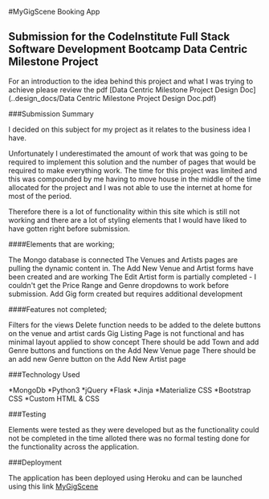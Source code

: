 #MyGigScene Booking App

## Submission for the CodeInstitute Full Stack Software Development Bootcamp Data Centric Milestone Project


For an introduction to the idea behind this project and what I was trying to achieve please review the pdf [Data Centric Milestone Project Design Doc](..design_docs/Data Centric Milestone Project Design Doc.pdf)

###Submission Summary

I decided on this subject for my project as it relates to the business idea I have.

Unfortunately I underestimated the amount of work that was going to be required to implement this solution and the number of pages that would be required to make everything work.  The time for this project was limited and this was compounded by me having to move house in the middle of the time allocated for the project and I was not able to use the internet at home for most of the period.

Therefore there is a lot of functionality within this site which is still not working and there are a lot of styling elements that I would have liked to have gotten right before submission.

####Elements that are working;

The Mongo database is connected 
The Venues and Artists pages are pulling the dynamic content in.
The Add New Venue and Artist forms have been created and are working
The Edit Artist form is partially completed - I couldn't get  the Price Range and Genre dropdowns to work before submission.
Add Gig form created but requires additional development 

####Features not completed;

Filters for the views
Delete function needs to be added to the delete buttons on the venue and artist cards
Gig Listing Page is not functional and has minimal layout applied to show concept
There should be add Town and add Genre buttons and functions on the Add New Venue page
There should be an add new Genre button on the Add New Artist page


###Technology Used

*MongoDb
*Python3
*jQuery
*Flask
*Jinja
*Materialize CSS
*Bootstrap CSS
*Custom HTML & CSS

###Testing

Elements were tested as they were developed but as the functionality could not be completed in the time alloted there was no formal testing done for the functionality across the application.

###Deployment

The application has been deployed using Heroku and can be launched using this link [MyGigScene](https://mygigscene-booking-app.herokuapp.com)